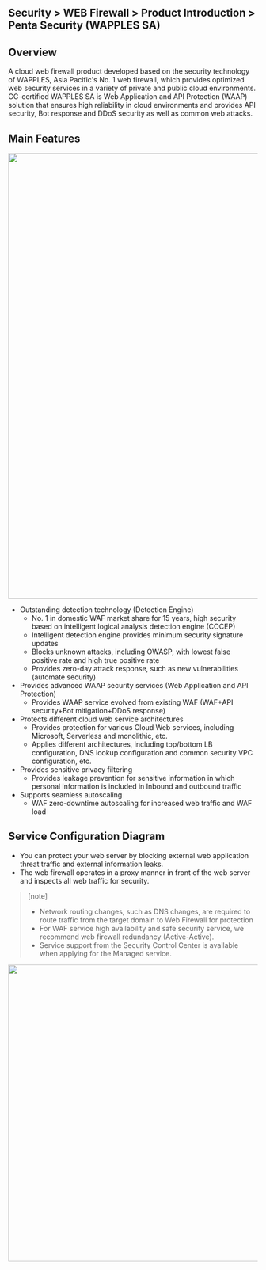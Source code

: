 ## Security > WEB Firewall > Product Introduction > Penta Security (WAPPLES SA)

## Overview

A cloud web firewall product developed based on the security technology of WAPPLES, Asia Pacific's No. 1 web firewall, which provides optimized web security services in a variety of private and public cloud environments. 
CC-certified WAPPLES SA is Web Application and API Protection (WAAP) solution that ensures high reliability in cloud environments and provides API security, Bot response and DDoS security as well as common web attacks.


## Main Features

<img src="https://static.toastoven.net/prod_web_firewall/Penta/public/en/webfirewall_public_en_products-penta_01_241125.png" width="900" />

* Outstanding detection technology (Detection Engine)
    * No. 1 in domestic WAF market share for 15 years, high security based on intelligent logical analysis detection engine (COCEP)
    * Intelligent detection engine provides minimum security signature updates
    * Blocks unknown attacks, including OWASP, with lowest false positive rate and high true positive rate
    * Provides zero-day attack response, such as new vulnerabilities (automate security)
* Provides advanced WAAP security services (Web Application and API Protection)
    * Provides WAAP service evolved from existing WAF (WAF+API security+Bot mitigation+DDoS response)
* Protects different cloud web service architectures
    * Provides protection for various Cloud Web services, including Microsoft, Serverless and monolithic, etc.
    * Applies different architectures, including top/bottom LB configuration, DNS lookup configuration and common security VPC configuration, etc.
* Provides sensitive privacy filtering
    * Provides leakage prevention for sensitive information in which personal information is included in Inbound and outbound traffic
* Supports seamless autoscaling
    * WAF zero-downtime autoscaling for increased web traffic and WAF load


## Service Configuration Diagram

* You can protect your web server by blocking external web application threat traffic and external information leaks. 
* The web firewall operates in a proxy manner in front of the web server and inspects all web traffic for security.

> [note]
> * Network routing changes, such as DNS changes, are required to route traffic from the target domain to Web Firewall for protection
> * For WAF service high availability and safe security service, we recommend web firewall redundancy (Active-Active).
> * Service support from the Security Control Center is available when applying for the Managed service.

<img src="https://static.toastoven.net/prod_web_firewall/Penta/public/en/webfirewall_public_en_products-penta_02_241125.png" width="600" />

